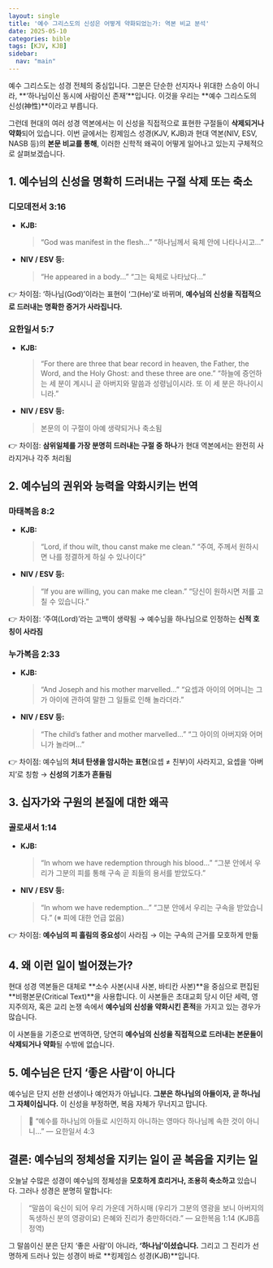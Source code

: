```yaml
---
layout: single
title: '예수 그리스도의 신성은 어떻게 약화되었는가: 역본 비교 분석'
date: 2025-05-10
categories: bible
tags: [KJV, KJB]
sidebar:
  nav: "main"
---
```


예수 그리스도는 성경 전체의 중심입니다. 그분은 단순한 선지자나 위대한 스승이 아니라, **‘하나님이신 동시에 사람이신 존재’**입니다. 이것을 우리는 **예수 그리스도의 신성(神性)**이라고 부릅니다.

그런데 현대의 여러 성경 역본에서는 이 신성을 직접적으로 표현한 구절들이 **삭제되거나 약화**되어 있습니다. 이번 글에서는 킹제임스 성경(KJV, KJB)과 현대 역본(NIV, ESV, NASB 등)의 **본문 비교를 통해**, 이러한 신학적 왜곡이 어떻게 일어나고 있는지 구체적으로 살펴보겠습니다.

## 1. 예수님의 신성을 명확히 드러내는 구절 삭제 또는 축소

### 디모데전서 3:16

* **KJB:**

  > “God was manifest in the flesh...”
  > “하나님께서 육체 안에 나타나시고…”

* **NIV / ESV 등:**

  > “He appeared in a body...”
  > “그는 육체로 나타났다…”

👉 차이점:
‘하나님(God)’이라는 표현이 ‘그(He)’로 바뀌며, **예수님의 신성을 직접적으로 드러내는 명확한 증거가 사라집니다.**

### 요한일서 5:7

* **KJB:**

  > “For there are three that bear record in heaven, the Father, the Word, and the Holy Ghost: and these three are one.”
  > “하늘에 증언하는 세 분이 계시니 곧 아버지와 말씀과 성령님이시라. 또 이 세 분은 하나이시니라.”

* **NIV / ESV 등:**

  > 본문의 이 구절이 아예 생략되거나 축소됨

👉 차이점:
**삼위일체를 가장 분명히 드러내는 구절 중 하나**가 현대 역본에서는 완전히 사라지거나 각주 처리됨

## 2. 예수님의 권위와 능력을 약화시키는 번역

### 마태복음 8:2

* **KJB:**

  > “Lord, if thou wilt, thou canst make me clean.”
  > “주여, 주께서 원하시면 나를 정결하게 하실 수 있나이다”

* **NIV / ESV 등:**

  > “If you are willing, you can make me clean.”
  > “당신이 원하시면 저를 고칠 수 있습니다.”

👉 차이점:
‘주여(Lord)’라는 고백이 생략됨 → 예수님을 하나님으로 인정하는 **신적 호칭이 사라짐**

### 누가복음 2:33

* **KJB:**

  > “And Joseph and his mother marvelled...”
  > “요셉과 아이의 어머니는 그가 아이에 관하여 말한 그 일들로 인해 놀라더라.”

* **NIV / ESV 등:**

  > “The child’s father and mother marvelled...”
  > “그 아이의 아버지와 어머니가 놀라며…”

👉 차이점:
예수님의 **처녀 탄생을 암시하는 표현**(요셉 ≠ 친부)이 사라지고, 요셉을 ‘아버지’로 칭함 → **신성의 기초가 흔들림**

## 3. 십자가와 구원의 본질에 대한 왜곡

### 골로새서 1:14

* **KJB:**

  > “In whom we have redemption through his blood...”
  > “그분 안에서 우리가 그분의 피를 통해 구속 곧 죄들의 용서를 받았도다.”

* **NIV / ESV 등:**

  > “In whom we have redemption...”
  > “그분 안에서 우리는 구속을 받았습니다.” (※ 피에 대한 언급 없음)

👉 차이점:
**예수님의 피 흘림의 중요성**이 사라짐 → 이는 구속의 근거를 모호하게 만듦

## 4. 왜 이런 일이 벌어졌는가?

현대 성경 역본들은 대체로 **소수 사본(시내 사본, 바티칸 사본)**을 중심으로 편집된 **비평본문(Critical Text)**을 사용합니다. 이 사본들은 초대교회 당시 이단 세력, 영지주의자, 혹은 교리 논쟁 속에서 **예수님의 신성을 약화시킨 흔적**을 가지고 있는 경우가 많습니다.

이 사본들을 기준으로 번역하면, 당연히 **예수님의 신성을 직접적으로 드러내는 본문들이 삭제되거나 약화**될 수밖에 없습니다.

## 5. 예수님은 단지 ‘좋은 사람’이 아니다

예수님은 단지 선한 선생이나 예언자가 아닙니다.
**그분은 하나님의 아들이자, 곧 하나님 그 자체이십니다.**
이 신성을 부정하면, 복음 자체가 무너지고 맙니다.

> 🔔 “예수를 하나님의 아들로 시인하지 아니하는 영마다 하나님께 속한 것이 아니니…”
> — 요한일서 4:3

## 결론: 예수님의 정체성을 지키는 일이 곧 복음을 지키는 일

오늘날 수많은 성경이 예수님의 정체성을 **모호하게 흐리거나, 조용히 축소하고** 있습니다. 그러나 성경은 분명히 말합니다:

> “말씀이 육신이 되어 우리 가운데 거하시매 (우리가 그분의 영광을 보니 아버지의 독생하신 분의 영광이요) 은혜와 진리가 충만하더라.”
> — 요한복음 1:14 (KJB흠정역)

그 말씀이신 분은 단지 ‘좋은 사람’이 아니라, **‘하나님’이셨습니다.**
그리고 그 진리가 선명하게 드러나 있는 성경이 바로 **킹제임스 성경(KJB)**입니다.
